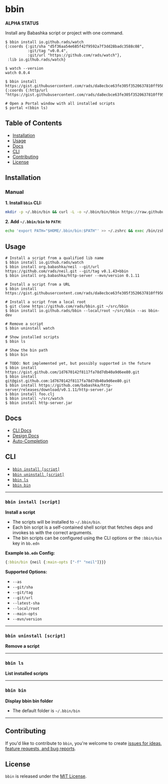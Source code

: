 # bbin

**ALPHA STATUS**

Install any Babashka script or project with one command.

```
$ bbin install io.github.rads/watch
{:coords {:git/sha "d5f36aa54e685f42f9592a7f3dd28badc3588c08",
          :git/tag "v0.0.4",
          :git/url "https://github.com/rads/watch"},
 :lib io.github.rads/watch}
        
$ watch --version
watch 0.0.4

$ bbin install https://gist.githubusercontent.com/rads/da8ecbce63fe305f3520637810ff9506/raw/25e47ce2fb5f9a7f9d12a20423e801b64c20e787/portal.clj
{:coords {:http/url "https://gist.githubusercontent.com/rads/da8ecbce63fe305f3520637810ff9506/raw/25e47ce2fb5f9a7f9d12a20423e801b64c20e787/portal.clj"}}

# Open a Portal window with all installed scripts
$ portal <(bbin ls)
```

## Table of Contents

- [Installation](#installation)
- [Usage](#usage)
- [Docs](#docs)
- [CLI](#cli)
- [Contributing](#contributing)
- [License](#license)

## Installation

### Manual

**1. Install `bbin` CLI:**
```zsh
mkdir -p ~/.bbin/bin && curl -L -o ~/.bbin/bin/bbin https://raw.githubusercontent.com/rads/bbin/main/bbin && chmod +x ~/.bbin/bin/bbin
```

**2. Add `~/.bbin/bin` to `PATH`:**
```zsh
echo 'export PATH="$HOME/.bbin/bin:$PATH"' >> ~/.zshrc && exec /bin/zsh
```

## Usage

```
# Install a script from a qualified lib name
$ bbin install io.github.rads/watch
$ bbin install org.babashka/neil --git/url https://github.com/rads/neil.git --git/tag v0.1.43+bbin
$ bbin install org.babashka/http-server --mvn/version 0.1.11

# Install a script from a URL
$ bbin install https://gist.githubusercontent.com/rads/da8ecbce63fe305f3520637810ff9506/raw/25e47ce2fb5f9a7f9d12a20423e801b64c20e787/portal.clj

# Install a script from a local root
$ git clone https://github.com/rads/bbin.git ~/src/bbin
$ bbin install io.github.rads/bbin --local/root ~/src/bbin --as bbin-dev

# Remove a script
$ bbin uninstall watch

# Show installed scripts
$ bbin ls

# Show the bin path
$ bbin bin

# TODO: Not implemented yet, but possibly supported in the future
$ bbin install https://gist.github.com/1d7670142f8117fa78d7db40a9d6ee80.git
$ bbin install git@gist.github.com:1d7670142f8117fa78d7db40a9d6ee80.git
$ bbin install https://github.com/babashka/http-server/releases/download/v0.1.11/http-server.jar
$ bbin install foo.clj
$ bbin install ~/src/watch
$ bbin install http-server.jar
```

## Docs

- [CLI Docs](#cli)
- [Design Docs](docs/design.md)
- [Auto-Completion](docs/auto-completion.md)

## CLI

- [`bbin install [script]`](#bbin-install-script)
- [`bbin uninstall [script]`](#bbin-uninstall-script)
- [`bbin ls`](#bbin-ls)
- [`bbin bin`](#bbin-bin)

---

### `bbin install [script]`

**Install a script**

- The scripts will be installed to `~/.bbin/bin`.
- Each bin script is a self-contained shell script that fetches deps and invokes `bb` with the correct arguments.
- The bin scripts can be configured using the CLI options or the `:bbin/bin` key in `bb.edn`

**Example `bb.edn` Config:**

```clojure
{:bbin/bin {neil {:main-opts ["-f" "neil"]}}}
```

**Supported Options:**

- `--as`
- `--git/sha`
- `--git/tag`
- `--git/url`
- `--latest-sha`
- `--local/root`
- `--main-opts`
- `--mvn/version`

---

### `bbin uninstall [script]`

**Remove a script**

---

### `bbin ls`

**List installed scripts**

---

### `bbin bin`

**Display bbin bin folder**

- The default folder is `~/.bbin/bin`

---

## Contributing

If you'd like to contribute to `bbin`, you're welcome to create [issues for ideas, feature requests, and bug reports](https://github.com/rads/bbin/issues).

## License

`bbin` is released under the [MIT License](LICENSE).
